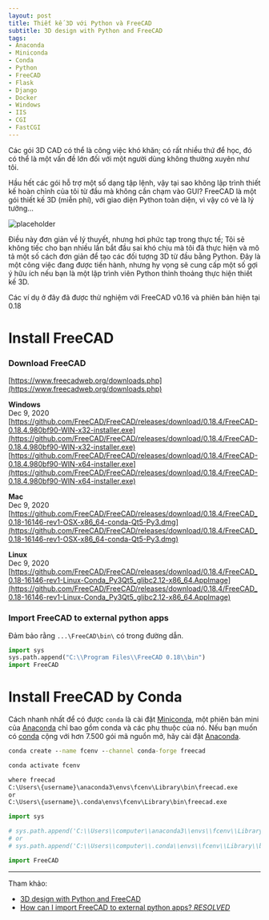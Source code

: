 ```yaml
---
layout: post
title: Thiết kế 3D với Python và FreeCAD
subtitle: 3D design with Python and FreeCAD
tags:
- Anaconda
- Miniconda
- Conda
- Python
- FreeCAD
- Flask
- Django
- Docker
- Windows
- IIS
- CGI
- FastCGI
---
```


Các gói 3D CAD có thể là công việc khó khăn; có rất nhiều thứ để học, đó có thể là một vấn đề lớn đối với một người dùng không thường xuyên như tôi.

Hầu hết các gói hỗ trợ một số dạng tập lệnh, vậy tại sao không lập trình thiết kế hoàn chỉnh của tôi từ đầu mà không cần chạm vào GUI? FreeCAD là một gói thiết kế 3D (miễn phí), với giao diện Python toàn diện, vì vậy có vẻ là lý tưởng…

![placeholder](https://boxxv.github.io/img/posts/freecad.png "FreeCAD")

Điều này đơn giản về lý thuyết, nhưng hơi phức tạp trong thực tế; Tôi sẽ không tiếc cho bạn nhiều lần bắt đầu sai khó chịu mà tôi đã thực hiện và mô tả một số cách đơn giản để tạo các đối tượng 3D từ đầu bằng Python. Đây là một công việc đang được tiến hành, nhưng hy vọng sẽ cung cấp một số gợi ý hữu ích nếu bạn là một lập trình viên Python thỉnh thoảng thực hiện thiết kế 3D.

Các ví dụ ở đây đã được thử nghiệm với FreeCAD v0.16 và phiên bản hiện tại 0.18

# Install FreeCAD

### Download FreeCAD
[https://www.freecadweb.org/downloads.php](https://www.freecadweb.org/downloads.php)

**Windows**  
Dec 9, 2020  
[https://github.com/FreeCAD/FreeCAD/releases/download/0.18.4/FreeCAD-0.18.4.980bf90-WIN-x32-installer.exe](https://github.com/FreeCAD/FreeCAD/releases/download/0.18.4/FreeCAD-0.18.4.980bf90-WIN-x32-installer.exe)  
[https://github.com/FreeCAD/FreeCAD/releases/download/0.18.4/FreeCAD-0.18.4.980bf90-WIN-x64-installer.exe](https://github.com/FreeCAD/FreeCAD/releases/download/0.18.4/FreeCAD-0.18.4.980bf90-WIN-x64-installer.exe)

**Mac**  
Dec 9, 2020  
[https://github.com/FreeCAD/FreeCAD/releases/download/0.18.4/FreeCAD_0.18-16146-rev1-OSX-x86_64-conda-Qt5-Py3.dmg](https://github.com/FreeCAD/FreeCAD/releases/download/0.18.4/FreeCAD_0.18-16146-rev1-OSX-x86_64-conda-Qt5-Py3.dmg)

**Linux**  
Dec 9, 2020  
[https://github.com/FreeCAD/FreeCAD/releases/download/0.18.4/FreeCAD_0.18-16146-rev1-Linux-Conda_Py3Qt5_glibc2.12-x86_64.AppImage](https://github.com/FreeCAD/FreeCAD/releases/download/0.18.4/FreeCAD_0.18-16146-rev1-Linux-Conda_Py3Qt5_glibc2.12-x86_64.AppImage)


### Import FreeCAD to external python apps

Đảm bảo rằng `...\FreeCAD\bin\` có trong đường dẫn.

```python
import sys 
sys.path.append("C:\\Program Files\\FreeCAD 0.18\\bin") 
import FreeCAD
```

# Install FreeCAD by Conda

Cách nhanh nhất để có được `conda` là cài đặt [Miniconda](https://docs.conda.io/en/latest/miniconda.html), một phiên bản mini của [Anaconda](https://www.anaconda.com) chỉ bao gồm conda và các phụ thuộc của nó. Nếu bạn muốn có [conda](https://docs.conda.io/en/latest/) cộng với hơn 7.500 gói mã nguồn mở, hãy cài đặt [Anaconda](https://www.anaconda.com/products/individual).


```bat
conda create --name fcenv --channel conda-forge freecad

conda activate fcenv

where freecad
C:\Users\{username}\anaconda3\envs\fcenv\Library\bin\freecad.exe
or
C:\Users\{username}\.conda\envs\fcenv\Library\bin\freecad.exe
```

```python
import sys

# sys.path.append('C:\\Users\\computer\\anaconda3\\envs\\fcenv\\Library\\bin')
# or
# sys.path.append('C:\\Users\\computer\\.conda\\envs\\fcenv\\Library\\bin')

import FreeCAD
```




-----
Tham khảo:
- [3D design with Python and FreeCAD](https://iosoft.blog/2019/05/22/3d-design-python-freecad/)
- [How can I import FreeCAD to external python apps? *RESOLVED*](https://forum.freecadweb.org/viewtopic.php?t=4650)


